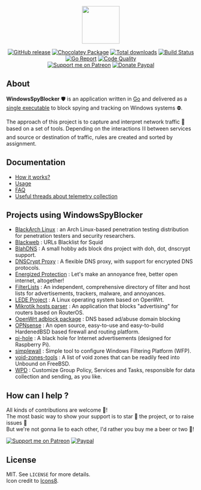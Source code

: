 <p align="center"><a href="https://github.com/crazy-max/WindowsSpyBlocker" target="_blank"><img width="100"src="https://raw.githubusercontent.com/crazy-max/WindowsSpyBlocker/master/.res/logo.png"></a></p>

<p align="center">
  <a href="https://github.com/crazy-max/WindowsSpyBlocker/releases/latest"><img src="https://img.shields.io/github/release/crazy-max/WindowsSpyBlocker.svg?style=flat-square" alt="GitHub release"></a>
  <a href="https://chocolatey.org/packages/windowsspyblocker"><img src="https://img.shields.io/chocolatey/v/windowsspyblocker?style=flat-square" alt="Chocolatey Package"></a>
  <a href="https://github.com/crazy-max/WindowsSpyBlocker/releases/latest"><img src="https://img.shields.io/github/downloads/crazy-max/WindowsSpyBlocker/total.svg?style=flat-square" alt="Total downloads"></a>
  <a href="https://github.com/crazy-max/WindowsSpyBlocker/actions"><img src="https://github.com/crazy-max/WindowsSpyBlocker/workflows/build/badge.svg" alt="Build Status"></a>
  <a href="https://goreportcard.com/report/github.com/crazy-max/WindowsSpyBlocker"><img src="https://goreportcard.com/badge/github.com/crazy-max/WindowsSpyBlocker?style=flat-square" alt="Go Report"></a>
  <a href="https://www.codacy.com/app/crazy-max/WindowsSpyBlocker"><img src="https://img.shields.io/codacy/grade/1e2eae1a40754d88b7956cf9bd30241b.svg?style=flat-square" alt="Code Quality"></a>
  <br /><a href="https://www.patreon.com/crazymax"><img src="https://img.shields.io/badge/donate-patreon-f96854.svg?logo=patreon&style=flat-square" alt="Support me on Patreon"></a>
  <a href="https://www.paypal.me/crazyws"><img src="https://img.shields.io/badge/donate-paypal-00457c.svg?logo=paypal&style=flat-square" alt="Donate Paypal"></a>
</p>

## About

**WindowsSpyBlocker** :shield: is an application written in [Go](https://golang.org/) and delivered as a [single executable](https://github.com/crazy-max/WindowsSpyBlocker/releases/latest) to block spying and tracking on Windows systems :no_entry:.

The approach of this project is to capture and interpret network traffic :vertical_traffic_light: based on a set of tools. Depending on the interactions :chains: between services and source or destination of traffic, rules are created and sorted by assignment.

## Documentation

* [How it works?](doc/how-it-works.md)
* [Usage](doc/usage.md)
* [FAQ](doc/faq.md)
* [Useful threads about telemetry collection](doc/telemetry-info.md)

## Projects using WindowsSpyBlocker

* [BlackArch Linux](https://www.blackarch.org/) : an Arch Linux-based penetration testing distribution for penetration testers and security researchers.
* [Blackweb](https://github.com/maravento/blackweb) : URLs Blacklist for Squid
* [BlahDNS](https://blahdns.com/) : A small hobby ads block dns project with doh, dot, dnscrypt support.
* [DNSCrypt Proxy](https://dnscrypt.info/) : A flexible DNS proxy, with support for encrypted DNS protocols.
* [Energized Protection](https://energized.pro/) : Let's make an annoyance free, better open internet, altogether!
* [FilterLists](https://filterlists.com/) : An independent, comprehensive directory of filter and host lists for advertisements, trackers, malware, and annoyances.
* [LEDE Project](https://lede-project.org/) : A Linux operating system based on OpenWrt.
* [Mikrotik hosts parser](https://github.com/tarampampam/mikrotik-hosts-parser) : An application that blocks "advertising" for routers based on RouterOS.
* [OpenWrt adblock package](https://github.com/openwrt/packages/tree/master/net/adblock/files) : DNS based ad/abuse domain blocking
* [OPNsense](https://opnsense.org) : An open source, easy-to-use and easy-to-build HardenedBSD based firewall and routing platform.
* [pi-hole](https://pi-hole.net/) : A black hole for Internet advertisements (designed for Raspberry Pi).
* [simplewall](https://github.com/henrypp/simplewall) : Simple tool to configure Windows Filtering Platform (WFP).
* [void-zones-tools](https://github.com/cyclaero/void-zones-tools) : A list of void zones that can be readily feed into Unbound on FreeBSD.
* [WPD](https://getwpd.com/) : Customize Group Policy, Services and Tasks, responsible for data collection and sending, as you like.

## How can I help ?

All kinds of contributions are welcome :raised_hands:!<br />
The most basic way to show your support is to star :star2: the project, or to raise issues :speech_balloon:<br />
But we're not gonna lie to each other, I'd rather you buy me a beer or two :beers:!

[![Support me on Patreon](.res/patreon.png)](https://www.patreon.com/crazymax) 
[![Paypal](.res/paypal.png)](https://www.paypal.me/crazyws)

## License

MIT. See `LICENSE` for more details.<br />
Icon credit to [Icons8](https://icons8.com/).
